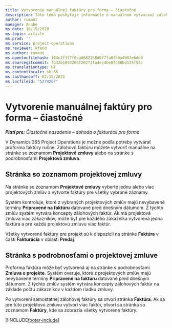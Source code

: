 ```yaml
---
title: Vytvorenie manuálnej faktúry pro forma – čiastočné
description: Táto téma poskytuje informácie o manuálnom vytváraní zálohovej faktúry v Project Operations.
author: rumant
manager: Annbe
ms.date: 10/19/2020
ms.topic: article
ms.prod: ''
ms.service: project-operations
ms.reviewer: kfend
ms.author: rumant
ms.openlocfilehash: 104c2f3f7f0ca0682158d0f7fa0f50a4967e6dd0
ms.sourcegitcommit: fa32b1893286f20271fa4ec4be8fc68bd135f53c
ms.translationtype: HT
ms.contentlocale: sk-SK
ms.lasthandoff: 02/15/2021
ms.locfileid: "5274207"
---
```

# <a name="create-a-manual-proforma-invoice---lite"></a>Vytvorenie manuálnej faktúry pro forma – čiastočné

_**Platí pre:** Čiastočné nasadenie – dohoda o fakturácii pro forma_

V Dynamics 365 Project Operations je možné podľa potreby vytvárať proforma faktúry ručne. Zálohovú faktúru môžete vytvoriť manuálne na stránke so zoznamom **Projektové zmluvy** alebo na stránke s podrobnosťami **Projektová zmluva**.

##  <a name="project-contracts-list-page"></a>Stránka so zoznamom projektovej zmluvy

Na stránke so zoznamom **Projektové zmluvy** vyberte jednu alebo viac projektových zmlúv a vytvorte faktúry pre všetky vybrané záznamy.

Systém kontroluje, ktoré z vybraných projektových zmlúv majú nevybavené termíny **Pripravené na faktúru** datované pred dnešným dátumom. Z týchto zmlúv systém vytvára koncepty zálohových faktúr. Ak má projektová zmluva viac zákazníkov, môže byť pre každého zákazníka vytvorená jedna faktúra a pre každú projektovú zmluvu viac faktúr.

Všetky vytvorené faktúry pre projekt sú k dispozícii na stránke **Faktúra** v časti **Fakturácia** v oblasti **Predaj**.

## <a name="project-contract-details-page"></a>Stránka s podrobnosťami o projektovej zmluve

Proforma faktúra môže byť vytvorená aj na stránke s podrobnosťami **Zmluva o projekte**. Systém overuje, ktoré z projektových zmlúv majú nevybavené termíny **Pripravené na faktúru** datované pred dnešným dátumom. Z týchto zmlúv systém vytvára koncepty zálohových faktúr na základe počtu zákazníkov v každom riadku zmluvy.

Po vytvorení samostatnej zálohovej faktúry sa otvorí stránka **Faktúra**. Ak sa pre túto projektovú zmluvu vytvorí viac faktúr, otvorí sa stránka so zoznamom **Faktúry**, kde sa zobrazia všetky vytvorené faktúry.


[!INCLUDE[footer-include](../../includes/footer-banner.md)]